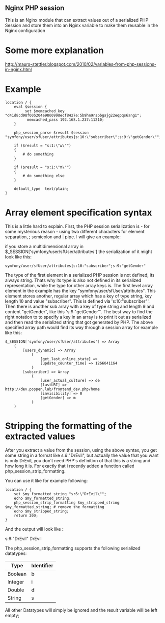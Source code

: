 Nginx PHP session
-------

This is an Nginx module that can extract values out of a serialized PHP Session and store them into an Nginx variable to make them reusable in the Nginx configuration


Some more explanation
=====================
<a href="http://mauro-stettler.blogspot.com/2010/02/variables-from-php-sessions-in-nginx.html">http://mauro-stettler.blogspot.com/2010/02/variables-from-php-sessions-in-nginx.html</a>


Example
===============

    location / {
        eval $session {
             set $memcached_key "d41d8cd98f00b204e9800998ecf8427e:5b9hm9rspbgajg22eqpqs6ang1";
              memcached_pass 192.168.1.237:11210;
        }

        php_session_parse $result $session "symfony/user/sfUser/attributes|s:10:\"subscriber\";s:9:\"getGender\"";

        if ($result = "s:1:\"w\"")
        {
            # do something
        }

        if ($result = "s:1:\"m\"")
        {
            # do something else 
        }
          
        default_type  text/plain;
    }


Array element specification syntax
==================================

This is a little hard to explain. First, the PHP session serialization is - for some mysterious reason - using two different characters for element separation, ; semicolon and | pipe. I will give an example:

if you store a multidimensional array in $_SESSION['symfony/user/sfUser/attributes'] the serialization of it might look like this:

    symfony/user/sfUser/attributes|s:10:"subscriber";s:9:"getGender"

The type of the first element in a serialized PHP session is not defined, its always string. Thats why its type is also not defined in its serialized representation, while the type for other array keys is. The first level array element in the example has the key "symfony/user/sfUser/attributes". This element stores another, regular array which has a key of type string, key length 10 and value "subscriber". This is defined via 's:10:"subscriber"'. Then there is another sub array with a key of type string and length 9 and content "getGender", like this 's:9:"getGender"'. The best way to find the right notation to to specify a key in an array is to print it out as serialized and then read the serialized string that got generated by PHP. 
The above specified array path would find its way through a session array for example like this:

    $_SESSION['symfony/user/sfUser/attributes'] => Array
        (
            [users_dynamic] => Array
                (
                    [get_last_online_state] => 
                    [update_counter_time] => 1266041164
                )
            [subscriber] => Array
                (
                    [user_actual_culture] => de
                    [lastURI] => http://dev.poppen.lab/frontend_dev.php/home
                    [invisibility] => 0
                    [getGender] => m
                )
        )


Stripping the formatting of the extracted values
================================================

After you extract a value from the session, using the above syntax, you get some string in a format like s:6:"DrEvil", but actually the value that you want is only DrEvil, you don't need PHP's definition of that this is a string and how long it is. For exactly that i recently added a function called php_session_strip_formatting.

You can use it like for example following:

    location / {
        set $my_formatted_string "s:6:\"DrEvil\"";
        echo $my_formatted_string;
        php_session_strip_formatting $my_stripped_string $my_formatted_string; # remove the formatting
        echo $my_stripped_string;
        return 200;
    }

And the output will look like :

   s:6:"DrEvil"
   DrEvil

The php_session_strip_formatting supports the following serialized datatypes:

Type    | Identifier
--------|-----------
Boolean | b
Integer | i
Double  | d
String  | s

All other Datatypes will simply be ignored and the result variable will be left empty;
